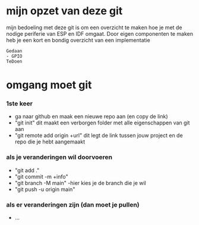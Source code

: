 # mijn opzet van deze git
mijn bedoeling met deze git is om een overzicht te maken hoe je met de nodige periferie van ESP en IDF omgaat.
Door eigen componenten te maken heb je een kort en bondig overzicht van een implementatie

```
Gedaan
- GPIO 
TeDoen
```


# omgang moet git
### 1ste keer
* ga naar github en maak een nieuwe repo aan (en copy de link)
* "git init"    dit maakt een verborgen folder met alle eigenschappen van git aan
* "git remote add origin +url"  dit legt de link tussen jouw project en de repo die je hebt aangemaakt


### als je veranderingen wil doorvoeren
* "git add ."
* "git commit -m +info"
* "git branch -M main"          -hier kies je de branch die je wil
* "git push -u origin main"

### als er veranderingen zijn (dan moet je pullen)
* ...
